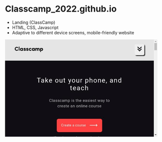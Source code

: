 # Classcamp_2022.github.io

- Landing (ClassCamp)
- HTML, CSS, Javascript
- Adaptive to different device screens, mobile-friendly website

![Screenshot](https://github.com/Elena5585/Classcamp_2022.github.io/blob/main/screenshot.jpg)

